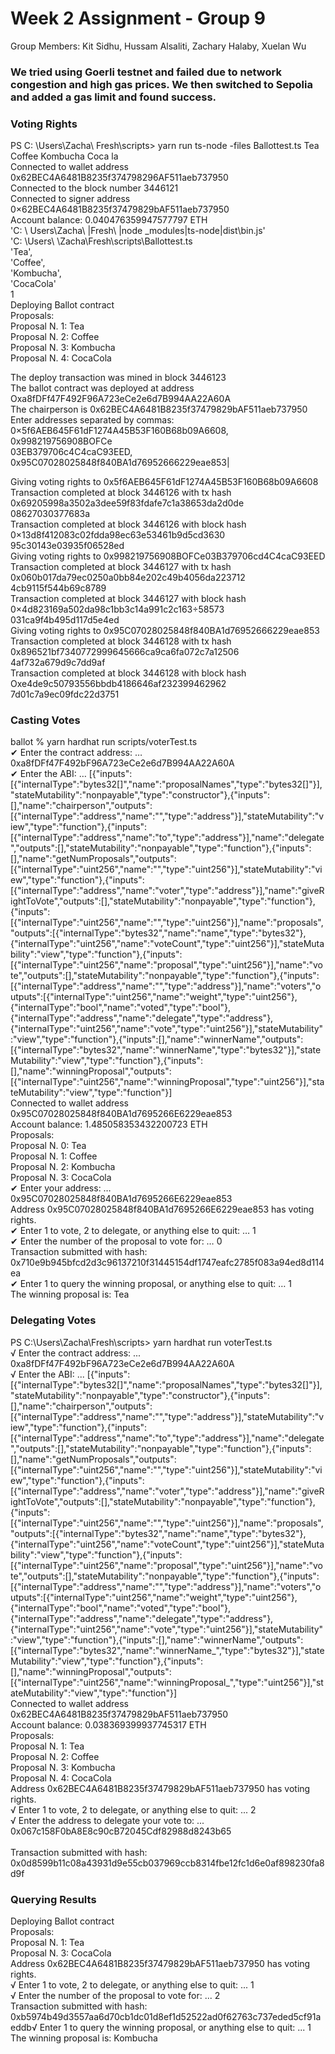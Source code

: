 # Week 2 Assignment - Group 9
Group Members: Kit Sidhu, Hussam Alsaliti, Zachary Halaby, Xuelan Wu

### We tried using Goerli testnet and failed due to network congestion and high gas prices. We then switched to Sepolia and added a gas limit and found success. ##
### Voting Rights

PS C: \Users\Zacha\ Fresh\scripts> yarn run ts-node -files Ballottest.ts Tea Coffee Kombucha Coca
la <br />
Connected to wallet address 0x62BEC4A6481B8235f374798296AF511aeb737950 <br />
Connected to the block number 3446121 <br />
Connected to signer address 0×62BEC4A6481B8235f37479829bAF511aeb737950 <br />
Account balance: 0.040476359947577797 ETH <br />
'C: \ Users\\Zacha\ |Fresh\ |node \_modules\|ts-node\|dist\\bin.js' <br />
'C: \Users\ \Zacha\\Fresh\\scripts\\Ballottest.ts <br />
'Tea', <br />
'Coffee', <br />
'Kombucha', <br />
'CocaCola' <br />
1 <br />
Deploying Ballot contract <br />
Proposals: <br />
Proposal N. 1: Tea <br />
Proposal N. 2: Coffee <br />
Proposal N. 3: Kombucha <br />
Proposal N. 4: CocaCola <br />

The deploy transaction was mined in block 3446123 <br />
The ballot contract was deployed at address Oxa8fDFf47F492F96A723eCe2e6d7B994AA22A60A <br />
The chairperson is 0x62BEC4A6481B8235f37479829bAF511aeb737950 <br />
Enter addresses separated by commas: 0×5f6AEB645F61dF1274A45B53F160B68b09A6608, 0x998219756908BOFCe <br />
03EB379706c4C4caC93EED, 0x95C07028025848f840BA1d76952666229eae853| <br />

Giving voting rights to 0x5f6AEB645F61dF1274A45B53F160B68b09A6608 <br />
Transaction completed at block 3446126 with tx hash 0x69205998a3502a3dee59f83fdafe7c1a38653da2d0de
08627030377683a <br />
Transaction completed at block 3446126 with block hash 0×13d8f412083c02fdda98ec63e53461b9d5cd3630
95c30143e03935f06528ed <br />
Giving voting rights to 0x998219756908BOFCe03B379706cd4C4caC93EED <br />
Transaction completed at block 3446127 with tx hash 0x060b017da79ec0250a0bb84e202c49b4056da223712
4cb9115f544b69c8789 <br />
Transaction completed at block 3446127 with block hash 0×4d823169a502da98c1bb3c14a991c2c163÷58573
031ca9f4b495d117d5e4ed <br />
Giving voting rights to 0x95C07028025848f840BA1d76952666229eae853 <br />
Transaction completed at block 3446128 with tx hash 0x896521bf7340772999645666ca9ca6fa072c7a12506
4af732a679d9c7dd9af <br />
Transaction completed at block 3446128 with block hash Oxe4de9c50793556bbdb4186646af232399462962
7d01c7a9ec09fdc22d3751 <br />

### Casting Votes
ballot % yarn hardhat run scripts/voterTest.ts <br />
✔ Enter the contract address: … 0xa8fDFf47F492bF96A723eCe2e6d7B994AA22A60A <br />
✔ Enter the ABI: … [{"inputs":[{"internalType":"bytes32[]","name":"proposalNames","type":"bytes32[]"}],"stateMutability":"nonpayable","type":"constructor"},{"inputs":[],"name":"chairperson","outputs":[{"internalType":"address","name":"","type":"address"}],"stateMutability":"view","type":"function"},{"inputs":[{"internalType":"address","name":"to","type":"address"}],"name":"delegate","outputs":[],"stateMutability":"nonpayable","type":"function"},{"inputs":[],"name":"getNumProposals","outputs":[{"internalType":"uint256","name":"","type":"uint256"}],"stateMutability":"view","type":"function"},{"inputs":[{"internalType":"address","name":"voter","type":"address"}],"name":"giveRightToVote","outputs":[],"stateMutability":"nonpayable","type":"function"},{"inputs":[{"internalType":"uint256","name":"","type":"uint256"}],"name":"proposals","outputs":[{"internalType":"bytes32","name":"name","type":"bytes32"},{"internalType":"uint256","name":"voteCount","type":"uint256"}],"stateMutability":"view","type":"function"},{"inputs":[{"internalType":"uint256","name":"proposal","type":"uint256"}],"name":"vote","outputs":[],"stateMutability":"nonpayable","type":"function"},{"inputs":[{"internalType":"address","name":"","type":"address"}],"name":"voters","outputs":[{"internalType":"uint256","name":"weight","type":"uint256"},{"internalType":"bool","name":"voted","type":"bool"},{"internalType":"address","name":"delegate","type":"address"},{"internalType":"uint256","name":"vote","type":"uint256"}],"stateMutability":"view","type":"function"},{"inputs":[],"name":"winnerName","outputs":[{"internalType":"bytes32","name":"winnerName","type":"bytes32"}],"stateMutability":"view","type":"function"},{"inputs":[],"name":"winningProposal","outputs":[{"internalType":"uint256","name":"winningProposal","type":"uint256"}],"stateMutability":"view","type":"function"}] <br />
Connected to wallet address 0x95C07028025848f840BA1d7695266E6229eae853 <br />
Account balance: 1.485058353432200723 ETH <br />
Proposals: <br />
Proposal N. 0: Tea <br />
Proposal N. 1: Coffee <br />
Proposal N. 2: Kombucha <br />
Proposal N. 3: CocaCola <br />
✔ Enter your address: … 0x95C07028025848f840BA1d7695266E6229eae853 <br />
Address 0x95C07028025848f840BA1d7695266E6229eae853 has voting rights. <br />
✔ Enter 1 to vote, 2 to delegate, or anything else to quit: … 1 <br />
✔ Enter the number of the proposal to vote for: … 0 <br />
Transaction submitted with hash: 0x710e9b945bfcd2d3c96137210f31445154df1747eafc2785f083a94ed8d114ea <br />
✔ Enter 1 to query the winning proposal, or anything else to quit: … 1 <br />
The winning proposal is: Tea 


### Delegating Votes
PS C:\Users\Zacha\Fresh\scripts> yarn hardhat run voterTest.ts <br />
√ Enter the contract address: ... 0xa8fDFf47F492bF96A723eCe2e6d7B994AA22A60A <br />
√ Enter the ABI: ... [{"inputs":[{"internalType":"bytes32[]","name":"proposalNames","type":"bytes32[]"}],"stateMutability":"nonpayable","type":"constructor"},{"inputs":[],"name":"chairperson","outputs":[{"internalType":"address","name":"","type":"address"}],"stateMutability":"view","type":"function"},{"inputs":[{"internalType":"address","name":"to","type":"address"}],"name":"delegate","outputs":[],"stateMutability":"nonpayable","type":"function"},{"inputs":[],"name":"getNumProposals","outputs":[{"internalType":"uint256","name":"","type":"uint256"}],"stateMutability":"view","type":"function"},{"inputs":[{"internalType":"address","name":"voter","type":"address"}],"name":"giveRightToVote","outputs":[],"stateMutability":"nonpayable","type":"function"},{"inputs":[{"internalType":"uint256","name":"","type":"uint256"}],"name":"proposals","outputs":[{"internalType":"bytes32","name":"name","type":"bytes32"},{"internalType":"uint256","name":"voteCount","type":"uint256"}],"stateMutability":"view","type":"function"},{"inputs":[{"internalType":"uint256","name":"proposal","type":"uint256"}],"name":"vote","outputs":[],"stateMutability":"nonpayable","type":"function"},{"inputs":[{"internalType":"address","name":"","type":"address"}],"name":"voters","outputs":[{"internalType":"uint256","name":"weight","type":"uint256"},{"internalType":"bool","name":"voted","type":"bool"},{"internalType":"address","name":"delegate","type":"address"},{"internalType":"uint256","name":"vote","type":"uint256"}],"stateMutability":"view","type":"function"},{"inputs":[],"name":"winnerName","outputs":[{"internalType":"bytes32","name":"winnerName_","type":"bytes32"}],"stateMutability":"view","type":"function"},{"inputs":[],"name":"winningProposal","outputs":[{"internalType":"uint256","name":"winningProposal_","type":"uint256"}],"stateMutability":"view","type":"function"}] <br />
Connected to wallet address 0x62BEC4A6481B8235f37479829bAF511aeb737950 <br />
Account balance: 0.038369399937745317 ETH <br />
Proposals:  <br />
Proposal N. 1: Tea <br />
Proposal N. 2: Coffee <br />
Proposal N. 3: Kombucha <br />
Proposal N. 4: CocaCola <br />
Address 0x62BEC4A6481B8235f37479829bAF511aeb737950 has voting rights. <br />
√ Enter 1 to vote, 2 to delegate, or anything else to quit: ... 2 <br />
√ Enter the address to delegate your vote to: ... 0x067c158F0bA8E8c90cB72045Cdf82988d8243b65      <br />  
Transaction submitted with hash: 0x0d8599b11c08a43931d9e55cb037969ccb8314fbe12fc1d6e0af898230fa8d9f <br />




### Querying Results
Deploying Ballot contract <br />
Proposals:  <br />
Proposal N. 1: Tea <br />
Proposal N. 3: CocaCola <br />
Address 0x62BEC4A6481B8235f37479829bAF511aeb737950 has voting rights. <br />
√ Enter 1 to vote, 2 to delegate, or anything else to quit: ... 1 <br />
√ Enter the number of the proposal to vote for: ... 2 <br />
Transaction submitted with hash: 0xb5974b49d3557aa6d70cb1dc01d8ef1d52522ad0f62763c737eded5cf91aeddb√ Enter 1 to query the winning proposal, or anything else to quit: ... 1 <br />
The winning proposal is: Kombucha <br />

